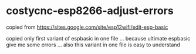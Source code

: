 # costycnc-esp8266-adjust-errors

copied from https://sites.google.com/site/esp12wifi/edit-esp-basic

copied only first variant of espbasic in one file ... because ultimate espbasic give me some errors ... also this variant in one file is                               easy to understand
